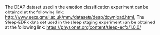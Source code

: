The DEAP dataset used in the emotion classification experiment can be obtained at the following link: http://www.eecs.qmul.ac.uk/mmv/datasets/deap/download.html, 
The Sleep-EDFx data set used in the sleep staging experiment can be obtained at the following link: https://physionet.org/content/sleep-edfx/1.0.0/
